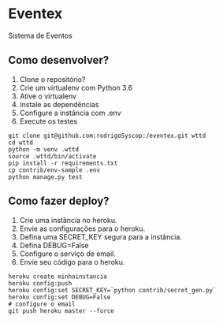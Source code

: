 # Eventex

Sistema de Eventos

## Como desenvolver?

1. Clone o repositório?
2. Crie um virtualenv com Python 3.6
3. Ative o virtualenv
4. Instale as dependências
5. Configure a instância com .env
6. Execute os testes

```console
git clone git@github.com:rodrigoSyscop:/eventex.git wttd
cd wttd
python -m venv .wttd
source .wttd/bin/activate
pip install -r requirements.txt
cp contrib/env-sample .env
python manage.py test
```
## Como fazer deploy?

1. Crie uma instância no heroku.
2. Envie as configurações para o heroku.
3. Defina uma SECRET_KEY segura para a instância.
4. Defina DEBUG=False
5. Configure o serviço de email.
6. Envie seu código para o heroku.

```console
heroku create minhainstancia
heroku config:push
heroku config:set SECRET_KEY=`python contrib/secret_gen.py`
heroku config:set DEBUG=False
# configure o email
git push heroku master --force
```
